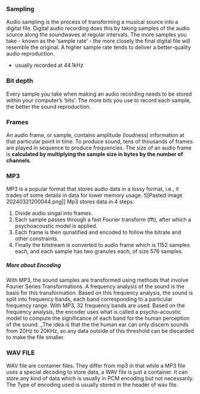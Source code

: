 ### Sampling
Audio sampling is the process of transforming a musical source into a digital file. Digital audio recording does this by taking samples of the audio source along the soundwaves at regular intervals. The more samples you take - known as the ‘sample rate’ - the more closely the final digital file will resemble the original. A higher sample rate tends to deliver a better-quality audio reproduction.

- usually recorded at 44.1kHz

### Bit depth
Every sample you take when making an audio recording needs to be stored within your computer’s ‘bits’. The more bits you use to record each sample, the better the sound reproduction.

### Frames
An audio frame, or sample, contains amplitude (loudness) information at that particular point in time. To produce sound, tens of thousands of frames are played in sequence to produce frequencies.
The size of an audio frame is **calculated by multiplying the sample size in bytes by the number of channels**.


### MP3 
MP3 is a popular format that stores audio data in a lossy format, i.e., it trades of some details in data for lower memory usage.
![[Pasted image 20240321200044.png]]
Mp3 stores data in 4 steps:
1. Divide audio singal into frames.
2. Each sample passes through a fast Fourier transform (fft), after which a psychoacoustic model is applied.
3. Each frame is then qunatified and encoded to follow the bitrate and other constraints.
4. Finally the bitstream is converted to audio frame which is 1152 samples each, and each sample has two granules each, of size 576 samples.


##### More about Encoding
With MP3, the sound samples are transformed using methods that involve Fourier Series Transformations. A frequency analysis of the sound is the basis for this transformation. Based on this frequency analysis, the sound is split into frequency bands, each band corresponding to a particular frequency range. With MP3, 32 frequency bands are used. Based on the frequency analysis, the encoder uses what is called a psycho-acoustic model to compute the significance of each band for the human perception of the sound. _The idea is that the the human ear can only discern sounds from 20Hz to 20KHz, so any data outside of this threshold can be discarded to make the file smaller.



### WAV FILE
WAV file are container files. 
They differ from mp3 in that while a MP3 file uses a special decoding to store data, a WAV file is just a container. It can store any kind of data which is usually in PCM encoding but not necessarily. The Type of encoding used is usually stored in the header of wav file. 

